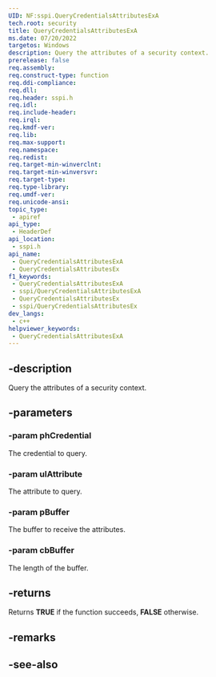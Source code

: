 ```yaml
---
UID: NF:sspi.QueryCredentialsAttributesExA
tech.root: security
title: QueryCredentialsAttributesExA
ms.date: 07/20/2022
targetos: Windows
description: Query the attributes of a security context.
prerelease: false
req.assembly: 
req.construct-type: function
req.ddi-compliance: 
req.dll: 
req.header: sspi.h
req.idl: 
req.include-header: 
req.irql: 
req.kmdf-ver: 
req.lib: 
req.max-support: 
req.namespace: 
req.redist: 
req.target-min-winverclnt: 
req.target-min-winversvr: 
req.target-type: 
req.type-library: 
req.umdf-ver: 
req.unicode-ansi: 
topic_type:
 - apiref
api_type:
 - HeaderDef
api_location:
 - sspi.h
api_name:
 - QueryCredentialsAttributesExA
 - QueryCredentialsAttributesEx
f1_keywords:
 - QueryCredentialsAttributesExA
 - sspi/QueryCredentialsAttributesExA
 - QueryCredentialsAttributesEx
 - sspi/QueryCredentialsAttributesEx
dev_langs:
 - c++
helpviewer_keywords:
 - QueryCredentialsAttributesExA
---
```


## -description

Query the attributes of a security context.

## -parameters

### -param phCredential

The credential to query.

### -param ulAttribute

The attribute to query.

### -param pBuffer

The buffer to receive the attributes.

### -param cbBuffer

The length of the buffer.

## -returns

Returns **TRUE** if the function succeeds, **FALSE** otherwise.

## -remarks

## -see-also
